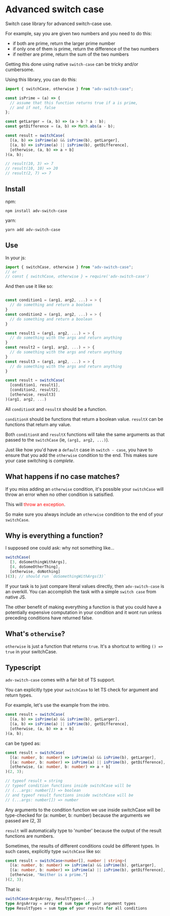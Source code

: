 # Advanced switch case

Switch case library for advanced switch-case use.

For example, say you are given two numbers and you need to do this:

- if both are prime, return the larger prime number
- if only one of them is prime, return the difference of the two numbers
- if neither are prime, return the sum of the two numbers

Getting this done using native `switch-case` can be tricky and/or cumbersome.

Using this library, you can do this:

```js
import { switchCase, otherwise } from "adv-switch-case";

const isPrime = (a) => {
  // assume that this function returns true if a is prime,
  // and if not, false
};

const getLarger = (a, b) => (a > b ? a : b);
const getDifference = (a, b) => Math.abs(a - b);

const result = switchCase(
  [(a, b) => isPrime(a) && isPrime(b), getLarger],
  [(a, b) => isPrime(a) || isPrime(b), getDifference],
  [otherwise, (a, b) => a + b]
)(a, b);

// result(10, 3) => 7
// result(10, 10) => 20
// result(2, 7) => 7
```

## Install

npm:

```
npm install adv-switch-case
```

yarn:

```
yarn add adv-switch-case
```

## Use

In your js:

```js
import { switchCase, otherwise } from "adv-switch-case";
// or
// const { switchCase, otherwise } = require('adv-switch-case')
```

And then use it like so:

```js

const condition1 = (arg1, arg2, ...) = > {
  // do something and return a boolean
}
const condition2 = (arg1, arg2, ...) = > {
  // do something and return a boolean
}

const result1 = (arg1, arg2, ...) = > {
  // do something with the args and return anything
}
const result2 = (arg1, arg2, ...) = > {
  // do something with the args and return anything
}
const result3 = (arg1, arg2, ...) = > {
  // do something with the args and return anything
}

const result = switchCase(
  [condition1, result1],
  [condition2, result2],
  [otherwise, result3]
)(arg1, arg2, ...)
```

All `conditionX` and `resultX` should be a function.

`conditionX` should be functions that return a boolean value.
`resultX` can be functions that return any value.

Both `conditionX` and `resultX` functions will take the same arguments as that passed to the `switchCase` (ie, `(arg1, arg2, ...)`).

Just like how you'd have a `default` case in `switch - case`, you have to ensure that you add the `otherwise` condition to the end. This makes sure your case switching is _complete_.

## What happens if no case matches?

If you miss adding an `otherwise` condition, it's possible your `switchCase` will throw an error when no other condition is satisified.

This will <font color="red">throw an exception</font>.

So make sure you always include an `otherwise` condition to the end of your `switchCase`.

## Why is everything a function?

I supposed one could ask: why not something like...

```js
switchCase(
  [3, doSomethingWithArgs],
  [4, doSomeOtherThing],
  [otherwise, doNothing]
)(3); // should run `doSomethingWithArgs(3)`
```

If your task is to just compare literal values directly, then `adv-switch-case` is an overkill. You can accomplish the task with a simple `switch case` from native JS.

The other benefit of making everything a function is that you could have a potentially expensive computation in your condition and it wont run unless preceding conditions have returned false.

## What's `otherwise`?

`otherwise` is just a function that returns `true`. It's a shortcut to writing `() => true` in your switchCase.

## Typescript

`adv-switch-case` comes with a fair bit of TS support.

You can explicitly type your `switchCase` to let TS check for argument and return types.

For example, let's use the example from the intro.

```js
const result = switchCase(
  [(a, b) => isPrime(a) && isPrime(b), getLarger],
  [(a, b) => isPrime(a) || isPrime(b), getDifference],
  [otherwise, (a, b) => a + b]
)(a, b);
```

can be typed as:

```ts
const result = switchCase(
  [(a: number, b: number) => isPrime(a) && isPrime(b), getLarger],
  [(a: number, b: number) => isPrime(a) || isPrime(b), getDifference],
  [otherwise, (a: number, b: number) => a + b]
)(2, 3);

// typeof result = string
// typeof condition functions inside switchCase will be
// (...args: number[]) => boolean
// and typeof result functions inside switchCase will be
// (...args: number[]) => number
```

Any arguments to the condition function we use inside switchCase will be type-checked for (a: number, b: number) because the arguments we passed are (2, 3)

`result` will automatically type to 'number' because the output of the result functions are numbers.

Sometimes, the results of different conditions could be different types. In such cases, explicitly type `switchCase` like so:

```ts
const result = switchCase<number[], number | string>(
  [(a: number, b: number) => isPrime(a) && isPrime(b), getLarger],
  [(a: number, b: number) => isPrime(a) || isPrime(b), getDifference],
  [otherwise, "Neither is a prime."]
)(2, 3);
```

That is:

```ts
switchCase<ArgsArray, ResultTypes>(...)
type ArgsArray = array of sum type of your argument types
type ResultTypes = sum type of your results for all conditions
```
